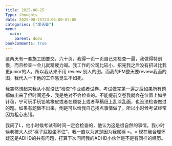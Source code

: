```yaml
---
title: 2025-08-25
Type: thoughts
date: 2025-08-25T23:06:00-07:00
categories: ["废话篓"]
menu:
  main:
    parent: dudu
bookComments: true
---
```

这两天有一套施工图要交，六十页，我得一页一页自己先检查一遍，我做得特别慢，而且检查一会儿就精疲力竭。我工作的公司比较小，招完我之后没有招过比我更junior的人，所以我从来不用 review 别人的图。而我的PM整天要review我画的图，我代入一下他的工作感觉生不如死。  
  
我突然想起来我从小就没法“检查”作业或者试卷。考试做完第一遍之后如果所有题都做出来了但时间还多，我是绝对不会检查的。不能提前交卷我就会在位置上如坐针毡，宁可玩手玩铅笔橡皮或者在题卷上或者草稿纸上乱涂乱画，也没法检查做过的题。如果有题做不出来，倒是可以给我自己找点事情做了。所以小时候考试经常因为粗心出错。  


我问了L，他小时候考试有时间一定会检查的，他认为这是很自然的事情。我小时候老被大人说“猴子屁股坐不住”，我一直以为这是因为我属猴 =。= 现在我合理怀疑这是ADHD的共有问题，打算下次问问我的ADHD小伙伴是不是有同样的经历。